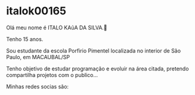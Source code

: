 # italok00165
Olá meu nome é ITALO KAũA DA SILVA.👋

Tenho 15 anos.

Sou estudante da escola Porfirio Pimentel localizada no interior de São Paulo, em MACAUBAL/SP

Tenho objetivo de estudar programação e evoluir na área citada, pretendo compartilha projetos com o publico...

Minhas redes socias são:



